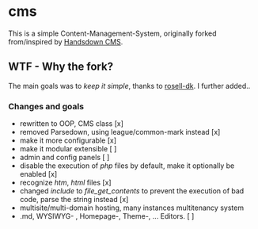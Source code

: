 # cms
This is a simple Content-Management-System, originally forked from/inspired by [Handsdown CMS](https://github.com/rosell-dk/handsdown).

## WTF - Why the fork?
The main goals was to *keep it simple*, thanks to [rosell-dk](https://github.com/rosell-dk). 
I further added..

### Changes and goals
* rewritten to OOP, CMS class [x]
* removed Parsedown, using league/common-mark instead [x]
* make it more configurable [x]
* make it modular extensible [ ]
* admin and config panels [ ]
* disable the execution of *php* files by default, make it optionally be enabled [x]
* recognize *htm*, *html* files [x]
* changed *include* to *file_get_contents* to prevent the execution of bad code, parse the string instead [x]
* multisite/multi-domain hosting, many instances multitenancy system
* .md, WYSIWYG- , Homepage-, Theme-, ... Editors. [ ]
